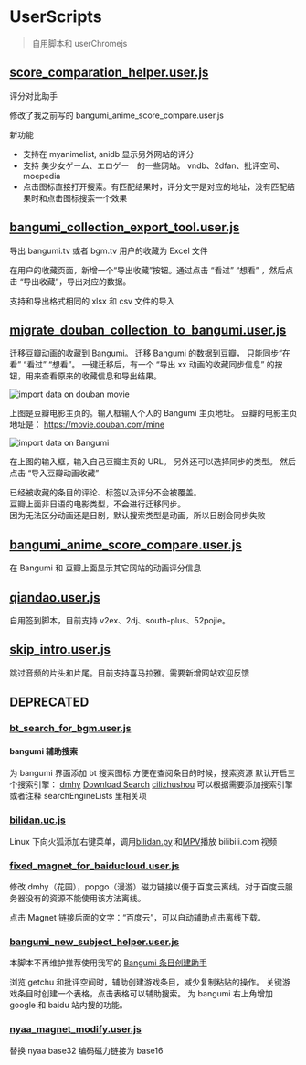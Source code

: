 # UserScripts

> 自用脚本和 userChromejs

## [score_comparation_helper.user.js](scripts/score_comparation_helper.user.js?raw=true)

评分对比助手

修改了我之前写的 bangumi_anime_score_compare.user.js

新功能

- 支持在 myanimelist, anidb 显示另外网站的评分
- 支持 美少女ゲーム、エロゲー　的一些网站。 vndb、2dfan、批评空间、moepedia
- 点击图标直接打开搜索。有匹配结果时，评分文字是对应的地址，没有匹配结果时和点击图标搜索一个效果

## [bangumi_collection_export_tool.user.js](scripts/bangumi_collection_export_tool.user.js?raw=true)

导出 bangumi.tv 或者 bgm.tv 用户的收藏为 Excel 文件

在用户的收藏页面，新增一个“导出收藏”按钮。通过点击 “看过” “想看” ，然后点击 “导出收藏”，导出对应的数据。

支持和导出格式相同的 xlsx 和 csv 文件的导入

## [migrate_douban_collection_to_bangumi.user.js](scripts/migrate_douban_collection_to_bangumi.user.js?raw=true)

迁移豆瓣动画的收藏到 Bangumi。
迁移 Bangumi 的数据到豆瓣， 只能同步“在看” “看过” “想看”。
一键迁移后，有一个 “导出 xx 动画的收藏同步信息” 的按钮，用来查看原来的收藏信息和导出结果。

![import data on douban movie](screenshots/douban-movie.png 'douban movie')

上图是豆瓣电影主页的。输入框输入个人的 Bangumi 主页地址。
豆瓣的电影主页地址是： https://movie.douban.com/mine

![import data on Bangumi](screenshots/bangumi-home.png 'bangumi home')

在上图的输入框，输入自己豆瓣主页的 URL。 另外还可以选择同步的类型。
然后点击 “导入豆瓣动画收藏”

已经被收藏的条目的评论、标签以及评分不会被覆盖。  
豆瓣上面非日语的电影类型，不会进行迁移同步。  
因为无法区分动画还是日剧，默认搜索类型是动画，所以日剧会同步失败

## [bangumi_anime_score_compare.user.js](scripts/bangumi_anime_score_compare.user.js?raw=true)

在 Bangumi 和 豆瓣上面显示其它网站的动画评分信息

## [qiandao.user.js](scripts/qiandao.user.js?raw=true)

自用签到脚本，目前支持 v2ex、2dj、south-plus、52pojie。

## [skip_intro.user.js](scripts/skip_intro.user.js?raw=true)

跳过音频的片头和片尾。目前支持喜马拉雅。需要新增网站欢迎反馈

## DEPRECATED

### [bt_search_for_bgm.user.js](scripts/bt_search_for_bgm.user.js?raw=true)

#### bangumi 辅助搜索

为 bangumi 界面添加 bt 搜索图标
方便在查阅条目的时候，搜索资源
默认开启三个搜索引擎： [dmhy](https://share.dmhy.org/ 'dmhy') [Download Search](http://search.jayxon.com/ 'google') [cilizhushou](http://www.cilizhushou.com/ 'cilizhushou')
可以根据需要添加搜索引擎
或者注释 searchEngineLists 里相关项

### [bilidan.uc.js](scripts/bilidan.uc.js?raw=true)

Linux 下向火狐添加右键菜单，调用[bilidan.py](https://github.com/m13253/BiliDan) 和[MPV](https://github.com/mpv-player/mpv)播放 bilibili.com 视频

### [fixed_magnet_for_baiducloud.user.js](scripts/fixed_magnet_for_baiducloud.user.js?raw=true)

修改 dmhy（花园），popgo（漫游）磁力链接以便于百度云离线，对于百度云服务器没有的资源不能使用该方法离线。

点击 Magnet 链接后面的文字：“百度云”，可以自动辅助点击离线下载。

### [bangumi_new_subject_helper.user.js](scripts/bangumi_new_subject_helper.user.js?raw=true)

本脚本不再维护推荐使用我写的 [Bangumi 条目创建助手](https://github.com/22earth/bangumi-new-wiki-helper)

浏览 getchu 和批评空间时，辅助创建游戏条目，减少复制粘贴的操作。
关键游戏条目时创建一个表格，点击表格可以辅助搜索。
为 bangumi 右上角增加 google 和 baidu 站内搜的功能。

### [nyaa_magnet_modify.user.js](scripts/nyaa_magnet_modify.user.js?raw=true)

替换 nyaa base32 编码磁力链接为 base16
